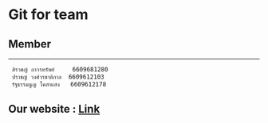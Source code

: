 #  **Git for team**

## Member
-----------------------------
```bash
 สิรวชญ์ ถาวรทรัพย์     6609681280
 ปราชญ์ วงศ์วรชาติกาล  6609612103
 รัฐธรรมนูญ โคสาแสง   6609612178
```
## Our website : [Link](https://www.google.co.th/)
